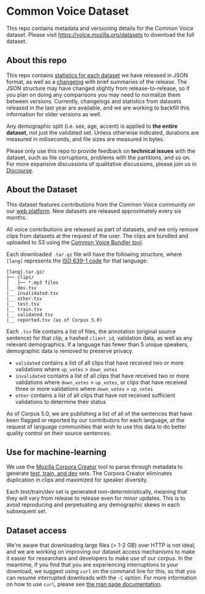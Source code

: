 # Common Voice Dataset
This repo contains metadata and versioning details for the Common Voice dataset. Please visit https://voice.mozilla.org/datasets to download the full dataset.

## About this repo

This repo contains [statistics for each dataset](datasets) we have released in JSON format, as well as a [changelog](CHANGELOG.md) with brief summaries of the release. The JSON structure may have changed slightly from release-to-release, so if you plan on doing any comparisons you may need to normalize them between versions. Currently, changelogs and statistics from datasets released in the last year are available, and we are working to backfill this information for older versions as well. 

Any demographic split (i.e. sex, age, accent) is applied to **the entire dataset**, not just the validated set. Unless otherwise indicated, durations are measured in miliseconds, and file sizes are measured in bytes.

Please only use this repo to provide feedback on **technical issues** with the dataset, such as file corruptions, problems with the partitions, and so on. For more expansive discussions of qualitative discussions, please join us in [Discourse](https://discourse.mozilla.org/c/voice).

## About the Dataset

This dataset features contributions from the Common Voice community on our [web platform](https://voice.mozilla.org). New datasets are released approximately every six months.

All voice contributions are released as part of datasets, and we only remove clips from datasets at the request of the user. The clips are bundled and uploaded to S3 using the [Common Voice Bundler tool](https://github.com/Common-Voice/common-voice-bundler/).

Each downloaded `.tar.gz` file will have the following structure, where `[lang]` represents the [ISO 639-1 code](https://en.wikipedia.org/wiki/List_of_ISO_639-1_codes) for that language:

```
[lang].tar.gz/
├── clips/
│   ├── *.mp3 files
|__ dev.tsv
|__ invalidated.tsv
|__ other.tsv
|__ test.tsv
|__ train.tsv
|__ validated.tsv
|__ reported.tsv (as of Corpus 5.0)
```

Each `.tsv` file contains a list of files, the annotation (original source sentence) for that clip, a hashed `client_id`, validation data, as well as any relevant demographics. If a language has fewer than 5 unique speakers, demographic data is removed to preserve privacy.

* `validated` contains a list of all clips that have received two or more validations where `up_votes` > `down_votes`
* `invalidated` contains a list of all clips that have received two or more validations where `down_votes` > `up_votes`, or clips that have received three or more validations where `down_votes` = `up_votes`
* `other` contains a list of all clips that have not received sufficient validations to determine their status

As of Corpus 5.0, we are publishing a list of all of the sentences that have been flagged or reported by our contributors for each language, at the request of language communities that wish to use this data to do better quality control on their source sentences.

## Use for machine-learning

We use the [Mozilla Corpora Creator](https://github.com/mozilla/CorporaCreator) tool to parse through metadata to generate [test, train, and dev](https://en.wikipedia.org/wiki/Training,_validation,_and_test_sets) sets. The Corpora Creator eliminates duplication in clips and maximized for speaker diversity.

Each test/train/dev set is generated non-deterministically, meaning that they will vary from release to release even for minor updates. This is to avoid reproducing and perpetuating any demographic skews in each subsequent set.

## Dataset access

We're aware that downloading large files (> 1-2 GB) over HTTP is not ideal, and we are working on improving our dataset access mechanisms to make it easier for researchers and developers to make use of our corpus. In the meantime, if you find that you are experiencing interruptions to your download, we suggest using `curl` on the command line for this, so that you can resume interrupted downloads with the `-C` option. For more information on how to use `curl`, please see [the man page documentation](https://www.mit.edu/afs.new/sipb/user/ssen/src/curl-7.11.1/docs/curl.html).
